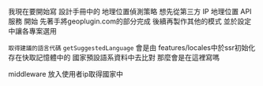 我現在要開始寫 設計手冊中的 地理位置偵測策略
想先從第三方 IP 地理位置 API 服務 開始
先著手將geoplugin.com的部分完成
後續再製作其他的模式
並於設定中讓各專案選用

`取得建議的語言代碼` `getSuggestedLanguage`
會是由 features/locales中於ssr初始化存在快取記憶體中的 國家預設語系資料中去比對
那麼會是在這裡寫嗎

middleware 放入使用者ip取得國家中